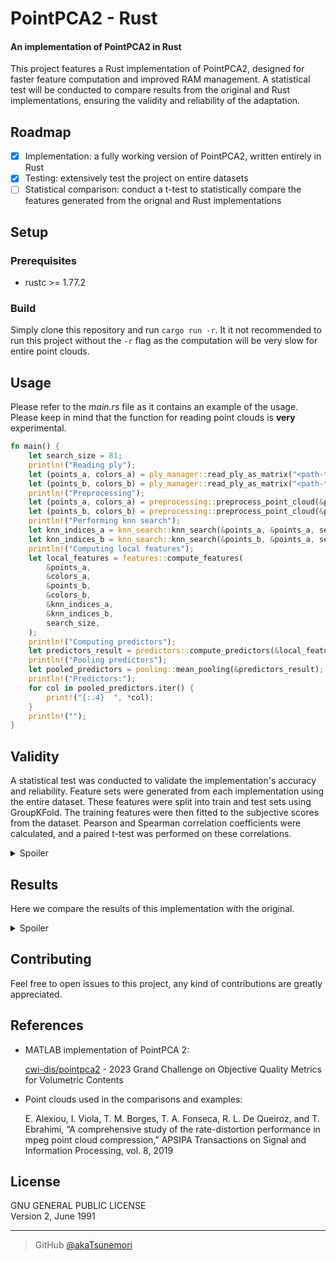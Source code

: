 # PointPCA2 - Rust
#### An implementation of PointPCA2 in Rust

This project features a Rust implementation of PointPCA2, designed for faster feature computation and improved RAM management. A statistical test will be conducted to compare results from the original and Rust implementations, ensuring the validity and reliability of the adaptation.

## Roadmap
- [x] Implementation: a fully working version of PointPCA2, written entirely in Rust
- [x] Testing: extensively test the project on entire datasets 
- [ ] Statistical comparison: conduct a t-test to statistically compare the features generated from the orignal and Rust implementations

## Setup

### Prerequisites
- rustc >= 1.77.2

### Build
Simply clone this repository and run ```cargo run -r```. It it not recommended to run this project without the ```-r``` flag as the computation will be very slow for entire point clouds.

## Usage
Please refer to the *main.rs* file as it contains an example of the usage. Please keep in mind that the function for reading point clouds is **very** experimental.

```rust
fn main() {
    let search_size = 81;
    println!("Reading ply");
    let (points_a, colors_a) = ply_manager::read_ply_as_matrix("<path-to-reference>");
    let (points_b, colors_b) = ply_manager::read_ply_as_matrix("<path-to-test>");
    println!("Preprocessing");
    let (points_a, colors_a) = preprocessing::preprocess_point_cloud(&points_a, &colors_a);
    let (points_b, colors_b) = preprocessing::preprocess_point_cloud(&points_b, &colors_b);
    println!("Performing knn search");
    let knn_indices_a = knn_search::knn_search(&points_a, &points_a, search_size);
    let knn_indices_b = knn_search::knn_search(&points_b, &points_a, search_size);
    println!("Computing local features");
    let local_features = features::compute_features(
        &points_a,
        &colors_a,
        &points_b,
        &colors_b,
        &knn_indices_a,
        &knn_indices_b,
        search_size,
    );
    println!("Computing predictors");
    let predictors_result = predictors::compute_predictors(&local_features);
    println!("Pooling predictors");
    let pooled_predictors = pooling::mean_pooling(&predictors_result);
    println!("Predictors:");
    for col in pooled_predictors.iter() {
        print!("{:.4}  ", *col);
    }
    println!("");
}
```

## Validity
A statistical test was conducted to validate the implementation's accuracy and reliability. Feature sets were generated from each implementation using the entire dataset. These features were split into train and test sets using GroupKFold. The training features were then fitted to the subjective scores from the dataset. Pearson and Spearman correlation coefficients were calculated, and a paired t-test was performed on these correlations.

<details>
    <summary>Spoiler</summary>
<br>

| Model                         | p-value (Pearson)    | p_value ≤ 0.01 (Pearson) | p-value (Spearman)  | p_value ≤ 0.01 (Spearman) |
|-------------------------------|----------------------|--------------------------|---------------------|---------------------------|
| AdaBoostRegressor             | 0.8284086364527132   | False                    | 0.43529070408973575 | False                     |
| BaggingRegressor              | 0.7707016273921702   | False                    | 0.4670205329540999  | False                     |
| BayesianRidge                 | 0.11695826429283192  | False                    | 0.2571493993227054  | False                     |
| DecisionTreeRegressor         | 0.2938946168509655   | False                    | 0.5070296913670156  | False                     |
| DummyRegressor                | 0.3005233471757631   | False                    | 0.1368989755449722  | False                     |
| ElasticNet                    | 0.2886465557018853   | False                    | 0.951114552020106   | False                     |
| ElasticNetCV                  | 0.48826237258046634  | False                    | 0.4001145892701406  | False                     |
| ExtraTreeRegressor            | 0.4712771890973475   | False                    | 0.5297601455705473  | False                     |
| ExtraTreesRegressor           | 0.407887155535605    | False                    | 0.12604343979156082 | False                     |
| GammaRegressor                | 0.1311032896830226   | False                    | 0.19493125365146072 | False                     |
| GaussianProcessRegressor      | 0.9629183470454645   | False                    | 0.13383793549467266 | False                     |
| GradientBoostingRegressor     | 0.16757881608368147  | False                    | 0.31762533718742    | False                     |
| HistGradientBoostingRegressor | 0.3126456995762422   | False                    | 0.14607189722817876 | False                     |
| HuberRegressor                | 0.9787003095810891   | False                    | 0.6584477309354118  | False                     |
| KNeighborsRegressor           | 0.19208068054902214  | False                    | 0.19212975056794462 | False                     |
| KernelRidge                   | 0.02041003098987901  | False                    | 0.4711369173508803  | False                     |
| LGBMRegressor                 | 0.4033244274288073   | False                    | 0.7499108275263318  | False                     |
| Lars                          | 0.9952129180474978   | False                    | 0.9284195487224762  | False                     |
| LarsCV                        | 0.38000303587978607  | False                    | 0.3711366650317451  | False                     |
| Lasso                         | 0.7884014892671709   | False                    | 0.21023128321201268 | False                     |
| LassoCV                       | 0.09270779331973336  | False                    | 0.9882617598747514  | False                     |
| LassoLars                     | 0.7883479878219112   | False                    | 0.373900966300059   | False                     |
| LassoLarsCV                   | 0.06549767690508299  | False                    | 0.34451233031527717 | False                     |
| LassoLarsIC                   | 0.4120710049565982   | False                    | 0.6206712328815888  | False                     |
| LinearRegression              | 0.13503399764422538  | False                    | 0.22363011029161506 | False                     |
| LinearSVR                     | 0.6660797117582105   | False                    | 0.9498672276807866  | False                     |
| MLPRegressor                  | 0.19585492574142563  | False                    | 0.20175440252435076 | False                     |
| NuSVR                         | 0.30444927448708864  | False                    | 0.48655361687242926 | False                     |
| OrthogonalMatchingPursuit     | 0.7380736256178406   | False                    | 0.1736952952160131  | False                     |
| OrthogonalMatchingPursuitCV   | 0.831793998426243    | False                    | 0.20254175261791335 | False                     |
| PassiveAggressiveRegressor    | 0.4464081262694889   | False                    | 0.39814598503238247 | False                     |
| PoissonRegressor              | 0.43549375878653634  | False                    | 0.16365045696078057 | False                     |
| RANSACRegressor               | 0.7823209026838688   | False                    | 0.8515729840523149  | False                     |
| RandomForestRegressor         | 0.6716245758080075   | False                    | 0.9506495959258048  | False                     |
| Ridge                         | 0.020410030985603275 | False                    | 0.4711369173508803  | False                     |
| RidgeCV                       | 0.5321969499213692   | False                    | 0.5072994833129556  | False                     |
| SGDRegressor                  | 0.16736215253623704  | False                    | 0.5049938332074873  | False                     |
| SVR                           | 0.09866138877138482  | False                    | 0.07986471706858318 | False                     |
| TransformedTargetRegressor    | 0.13503399764422538  | False                    | 0.22363011029161506 | False                     |
| TweedieRegressor              | 0.9226151351224712   | False                    | 0.9126317375238324  | False                     |
| XGBRegressor                  | 0.7212902441104376   | False                    | 0.6575188213439072  | False                     |

</details>

## Results
Here we compare the results of this implementation with the original.

<details>
    <summary>Spoiler</summary>
Firstly, we can compare the average time taken for the computation of features for an entire dataset.
<br><br>

| Implementation | Average time taken (seconds) |
|----------------|------------------------------|
| MATLAB         | 140.1177001453079            |
| pointpca2-rs   | 60.807681022019224           |

We can also calculate the absolute differences between corresponding features and then determine the maximum absolute difference. Additionally, we can compute the standard deviation of these absolute differences and find the highest standard deviation among them.

| Maximum absolute difference | Maximum standard deviation |
|-----------------------------|----------------------------|
| 0.10911592087732802         | 0.026780771726352532       |

Finally, we compare the correlation indices, splitting the dataset and fitting the features similarly to the previous section.

<img src="https://i.imgur.com/RrskslL.png">
</details>

## Contributing
Feel free to open issues to this project, any kind of contributions are greatly appreciated.

## References
- MATLAB implementation of PointPCA 2:

  [cwi-dis/pointpca2](https://github.com/cwi-dis/pointpca2/) - 2023 Grand Challenge on Objective Quality Metrics for Volumetric Contents
- Point clouds used in the comparisons and examples:

  E. Alexiou, I. Viola, T. M. Borges, T. A. Fonseca, R. L. De Queiroz, and T. Ebrahimi, “A comprehensive study of the rate-distortion performance in mpeg point cloud compression,” APSIPA Transactions on Signal and Information Processing, vol. 8, 2019

## License
GNU GENERAL PUBLIC LICENSE<br>
Version 2, June 1991

---

> GitHub [@akaTsunemori](https://github.com/akaTsunemori)

